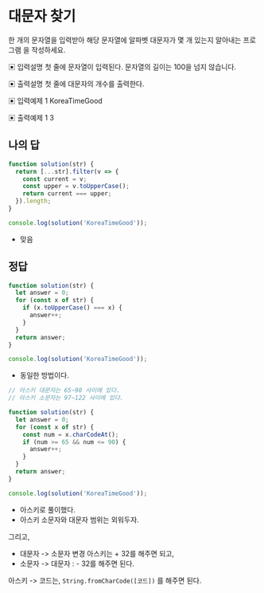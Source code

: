 # 대문자 찾기

한 개의 문자열을 입력받아 해당 문자열에 알파벳 대문자가 몇 개 있는지 알아내는 프로그램 을 작성하세요.

▣ 입력설명
 첫 줄에 문자열이 입력된다. 문자열의 길이는 100을 넘지 않습니다.

▣ 출력설명
 첫 줄에 대문자의 개수를 출력한다.

▣ 입력예제 1 KoreaTimeGood

▣ 출력예제 1 3

## 나의 답

```js
function solution(str) {
  return [...str].filter(v => {
    const current = v;
    const upper = v.toUpperCase();
    return current === upper;
  }).length;
}

console.log(solution('KoreaTimeGood'));
```

- 맞음

## 정답

```js
function solution(str) {
  let answer = 0;
  for (const x of str) {
    if (x.toUpperCase() === x) {
      answer++;
    }
  }
  return answer;
}

console.log(solution('KoreaTimeGood'));
```

- 동일한 방법이다.

```js
// 아스키 대문자는 65~90 사이에 있다.
// 아스키 소문자는 97~122 사이에 있다.

function solution(str) {
  let answer = 0;
  for (const x of str) {
    const num = x.charCodeAt();
    if (num >= 65 && num <= 90) {
      answer++;
    }
  }
  return answer;
}

console.log(solution('KoreaTimeGood'));
```

- 아스키로 풀이했다.
- 아스키 소문자와 대문자 범위는 외워두자.

그리고, 

- 대문자 -> 소문자 변경 아스키는 + 32를 해주면 되고, 
- 소문자 -> 대문자 : - 32를 해주면 된다.

아스키 -> 코드는, `String.fromCharCode([코드])` 를 해주면 된다.
